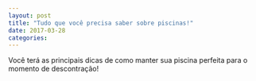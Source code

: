 ```yaml
---
layout: post
title: "Tudo que você precisa saber sobre piscinas!"
date: 2017-03-28
categories:
---
```

Você terá as principais dicas de como manter sua piscina perfeita para o momento de descontração!